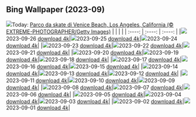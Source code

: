 ## Bing Wallpaper (2023-09)
![](https://global.bing.com/th?id=OHR.VeniceSkatePark_IT-IT4628971712_UHD.jpg&w=1000)Today: [Parco da skate di Venice Beach, Los Angeles, California (© EXTREME-PHOTOGRAPHER/Getty Images)](https://global.bing.com/th?id=OHR.VeniceSkatePark_IT-IT4628971712_UHD.jpg)
|      |      |      |
| :----: | :----: | :----: |
|![](https://global.bing.com/th?id=OHR.VeniceSkatePark_IT-IT4628971712_UHD.jpg&pid=hp&w=384&h=216&rs=1&c=4)2023-09-26 [download 4k](https://global.bing.com/th?id=OHR.VeniceSkatePark_IT-IT4628971712_UHD.jpg)|![](https://global.bing.com/th?id=OHR.GlacierBayOtter_IT-IT3988644980_UHD.jpg&pid=hp&w=384&h=216&rs=1&c=4)2023-09-25 [download 4k](https://global.bing.com/th?id=OHR.GlacierBayOtter_IT-IT3988644980_UHD.jpg)|![](https://global.bing.com/th?id=OHR.FraserRiverBC_IT-IT3080206802_UHD.jpg&pid=hp&w=384&h=216&rs=1&c=4)2023-09-24 [download 4k](https://global.bing.com/th?id=OHR.FraserRiverBC_IT-IT3080206802_UHD.jpg)|
|![](https://global.bing.com/th?id=OHR.CottonwoodCanyon_IT-IT2280037969_UHD.jpg&pid=hp&w=384&h=216&rs=1&c=4)2023-09-23 [download 4k](https://global.bing.com/th?id=OHR.CottonwoodCanyon_IT-IT2280037969_UHD.jpg)|![](https://global.bing.com/th?id=OHR.ShamwariRhino_IT-IT0997464933_UHD.jpg&pid=hp&w=384&h=216&rs=1&c=4)2023-09-22 [download 4k](https://global.bing.com/th?id=OHR.ShamwariRhino_IT-IT0997464933_UHD.jpg)|![](https://global.bing.com/th?id=OHR.NobelNorway_IT-IT6268753930_UHD.jpg&pid=hp&w=384&h=216&rs=1&c=4)2023-09-21 [download 4k](https://global.bing.com/th?id=OHR.NobelNorway_IT-IT6268753930_UHD.jpg)|
|![](https://global.bing.com/th?id=OHR.ArkadiaPark_IT-IT5050525140_UHD.jpg&pid=hp&w=384&h=216&rs=1&c=4)2023-09-20 [download 4k](https://global.bing.com/th?id=OHR.ArkadiaPark_IT-IT5050525140_UHD.jpg)|![](https://global.bing.com/th?id=OHR.SanGennaroMulberry_IT-IT4580164437_UHD.jpg&pid=hp&w=384&h=216&rs=1&c=4)2023-09-19 [download 4k](https://global.bing.com/th?id=OHR.SanGennaroMulberry_IT-IT4580164437_UHD.jpg)|![](https://global.bing.com/th?id=OHR.MilkyWayPortugal_IT-IT4456908903_UHD.jpg&pid=hp&w=384&h=216&rs=1&c=4)2023-09-18 [download 4k](https://global.bing.com/th?id=OHR.MilkyWayPortugal_IT-IT4456908903_UHD.jpg)|
|![](https://global.bing.com/th?id=OHR.DolomitesParaglider_IT-IT3096263531_UHD.jpg&pid=hp&w=384&h=216&rs=1&c=4)2023-09-17 [download 4k](https://global.bing.com/th?id=OHR.DolomitesParaglider_IT-IT3096263531_UHD.jpg)|![](https://global.bing.com/th?id=OHR.SplugenPass_IT-IT3581326681_UHD.jpg&pid=hp&w=384&h=216&rs=1&c=4)2023-09-16 [download 4k](https://global.bing.com/th?id=OHR.SplugenPass_IT-IT3581326681_UHD.jpg)|![](https://global.bing.com/th?id=OHR.GlenariffForest_IT-IT2978733344_UHD.jpg&pid=hp&w=384&h=216&rs=1&c=4)2023-09-15 [download 4k](https://global.bing.com/th?id=OHR.GlenariffForest_IT-IT2978733344_UHD.jpg)|
|![](https://global.bing.com/th?id=OHR.MongoliaHorses_IT-IT8693610029_UHD.jpg&pid=hp&w=384&h=216&rs=1&c=4)2023-09-14 [download 4k](https://global.bing.com/th?id=OHR.MongoliaHorses_IT-IT8693610029_UHD.jpg)|![](https://global.bing.com/th?id=OHR.HemakutaHill_IT-IT1160628582_UHD.jpg&pid=hp&w=384&h=216&rs=1&c=4)2023-09-13 [download 4k](https://global.bing.com/th?id=OHR.HemakutaHill_IT-IT1160628582_UHD.jpg)|![](https://global.bing.com/th?id=OHR.NorthSeaStairs_IT-IT7467715287_UHD.jpg&pid=hp&w=384&h=216&rs=1&c=4)2023-09-12 [download 4k](https://global.bing.com/th?id=OHR.NorthSeaStairs_IT-IT7467715287_UHD.jpg)|
|![](https://global.bing.com/th?id=OHR.MarathonMedoc_IT-IT6196597856_UHD.jpg&pid=hp&w=384&h=216&rs=1&c=4)2023-09-11 [download 4k](https://global.bing.com/th?id=OHR.MarathonMedoc_IT-IT6196597856_UHD.jpg)|![](https://global.bing.com/th?id=OHR.WalrusSvalbard_IT-IT3284663825_UHD.jpg&pid=hp&w=384&h=216&rs=1&c=4)2023-09-10 [download 4k](https://global.bing.com/th?id=OHR.WalrusSvalbard_IT-IT3284663825_UHD.jpg)|![](https://global.bing.com/th?id=OHR.AyutthayaTemple_IT-IT2272597242_UHD.jpg&pid=hp&w=384&h=216&rs=1&c=4)2023-09-09 [download 4k](https://global.bing.com/th?id=OHR.AyutthayaTemple_IT-IT2272597242_UHD.jpg)|
|![](https://global.bing.com/th?id=OHR.BathCircus_IT-IT9829288820_UHD.jpg&pid=hp&w=384&h=216&rs=1&c=4)2023-09-08 [download 4k](https://global.bing.com/th?id=OHR.BathCircus_IT-IT9829288820_UHD.jpg)|![](https://global.bing.com/th?id=OHR.CamelsAbove_IT-IT6972066019_UHD.jpg&pid=hp&w=384&h=216&rs=1&c=4)2023-09-07 [download 4k](https://global.bing.com/th?id=OHR.CamelsAbove_IT-IT6972066019_UHD.jpg)|![](https://global.bing.com/th?id=OHR.CreteHarbor_IT-IT6052319754_UHD.jpg&pid=hp&w=384&h=216&rs=1&c=4)2023-09-06 [download 4k](https://global.bing.com/th?id=OHR.CreteHarbor_IT-IT6052319754_UHD.jpg)|
|![](https://global.bing.com/th?id=OHR.MountSegla_IT-IT4869636525_UHD.jpg&pid=hp&w=384&h=216&rs=1&c=4)2023-09-05 [download 4k](https://global.bing.com/th?id=OHR.MountSegla_IT-IT4869636525_UHD.jpg)|![](https://global.bing.com/th?id=OHR.BourgesMarsh_IT-IT3651136733_UHD.jpg&pid=hp&w=384&h=216&rs=1&c=4)2023-09-04 [download 4k](https://global.bing.com/th?id=OHR.BourgesMarsh_IT-IT3651136733_UHD.jpg)|![](https://global.bing.com/th?id=OHR.HistoricalRegatta_IT-IT6174180890_UHD.jpg&pid=hp&w=384&h=216&rs=1&c=4)2023-09-03 [download 4k](https://global.bing.com/th?id=OHR.HistoricalRegatta_IT-IT6174180890_UHD.jpg)|
|![](https://global.bing.com/th?id=OHR.TinyHummer_IT-IT0334846745_UHD.jpg&pid=hp&w=384&h=216&rs=1&c=4)2023-09-02 [download 4k](https://global.bing.com/th?id=OHR.TinyHummer_IT-IT0334846745_UHD.jpg)|![](https://global.bing.com/th?id=OHR.TurkeyTailMush_IT-IT6836911122_UHD.jpg&pid=hp&w=384&h=216&rs=1&c=4)2023-09-01 [download 4k](https://global.bing.com/th?id=OHR.TurkeyTailMush_IT-IT6836911122_UHD.jpg)|